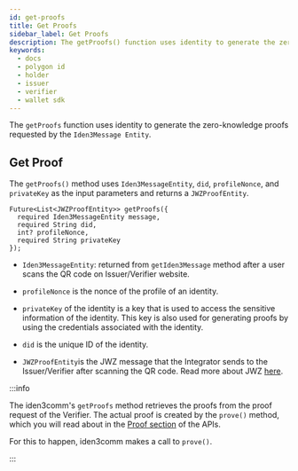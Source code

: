 ```yaml
---
id: get-proofs
title: Get Proofs
sidebar_label: Get Proofs
description: The getProofs() function uses identity to generate the zero-knowledge proofs requested by the Iden3Message Entity.
keywords:
  - docs
  - polygon id
  - holder
  - issuer
  - verifier
  - wallet sdk
---
```

 
The `getProofs` function uses identity to generate the zero-knowledge proofs requested by the `Iden3Message Entity`.
 
## Get Proof

The `getProofs()` method uses `Iden3MessageEntity`, `did`, `profileNonce`, and `privateKey` as the input parameters and returns a `JWZProofEntity`.

```
Future<List<JWZProofEntity>> getProofs({
  required Iden3MessageEntity message,
  required String did,
  int? profileNonce,
  required String privateKey
}); 
```
   
- `Iden3MessageEntity`: returned from `getIden3Message` method after a user scans the QR code on Issuer/Verifier website. 

- `profileNonce` is the nonce of the profile of an identity.

- `privateKey` of the identity is a key that is used to access the sensitive information of the identity. This key is also used for generating proofs by using the credentials associated with the identity. 

- `did` is the unique ID of the identity. 

- `JWZProofEntity`is the JWZ message that the Integrator sends to the Issuer/Verifier after scanning the QR code. Read more about JWZ [here](jwz.md).

:::info

The iden3comm's `getProofs` method retrieves the proofs from the proof request of the Verifier. The actual proof is created by the `prove()` method, which you will read about in the [Proof section](/docs/wallet/wallet-sdk/polygonid-sdk/proof/proof-generation-api.md#prove) of the APIs.

For this to happen, iden3comm makes a call to `prove()`.

:::
